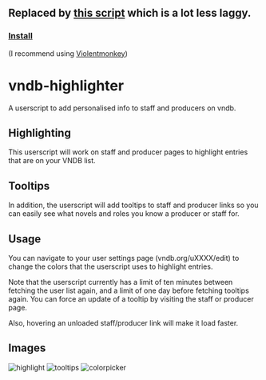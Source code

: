 ## Replaced by [this script](https://github.com/MarvNC/vn-userscripts#vndb-at-a-glance) which is a lot less laggy.


### [Install](https://raw.githubusercontent.com/MarvNC/vndb-highlighter/main/vndb-list-highlighter.user.js)

(I recommend using [Violentmonkey](https://violentmonkey.github.io/))

# vndb-highlighter

A userscript to add personalised info to staff and producers on vndb.

## Highlighting

This userscript will work on staff and producer pages to highlight entries that are on your VNDB list.

## Tooltips

In addition, the userscript will add tooltips to staff and producer links so you can easily see what novels and roles you know a producer or staff for.

## Usage

You can navigate to your user settings page (vndb.org/uXXXX/edit) to change the colors that the userscript uses to highlight entries.

Note that the userscript currently has a limit of ten minutes between fetching the user list again, and a limit of one day before fetching tooltips again. You can force an update of a tooltip by visiting the staff or producer page.

Also, hovering an unloaded staff/producer link will make it load faster.

## Images

![highlight](https://files.catbox.moe/n2xq3z.png)
![tooltips](https://files.catbox.moe/w4t0ub.png)
![colorpicker](https://files.catbox.moe/551ci8.png)
